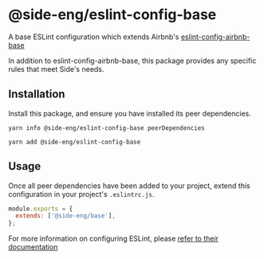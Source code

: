 # @side-eng/eslint-config-base

A base ESLint configuration which extends Airbnb's [eslint-config-airbnb-base](https://github.com/airbnb/javascript/tree/master/packages/eslint-config-airbnb-base)

In addition to eslint-config-airbnb-base, this package provides any specific rules that meet Side's needs.

## Installation

Install this package, and ensure you have installed its peer dependencies.

`yarn info @side-eng/eslint-config-base peerDependencies`

`yarn add @side-eng/eslint-config-base`

## Usage

Once all peer dependencies have been added to your project, extend this configuration in your project's `.eslintrc.js`.

```javascript
module.exports = {
  extends: ['@side-eng/base'],
};
```

For more information on configuring ESLint, please [refer to their documentation](https://eslint.org/docs/user-guide/configuring)
